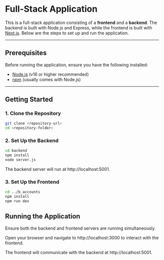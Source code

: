 # Full-Stack Application

This is a full-stack application consisting of a **frontend** and a **backend**. The backend is built with Node.js and Express, while the frontend is built with [Next.js](https://nextjs.org/). Below are the steps to set up and run the application.

---

## Prerequisites

Before running the application, ensure you have the following installed:

- [Node.js](https://nodejs.org/) (v16 or higher recommended)
- [npm](https://www.npmjs.com/) (usually comes with Node.js)

---

## Getting Started

### 1. Clone the Repository

```bash
git clone <repository-url>
cd <repository-folder>
```

### 2. Set Up the Backend
```bash
cd backend
npm install
node server.js
```
The backend server will run at http://localhost:5001.

### 3. Set Up the Frontend
```bash
cd ../b_accounts
npm install
npm run dev
```


## Running the Application
Ensure both the backend and frontend servers are running simultaneously.

Open your browser and navigate to http://localhost:3000 to interact with the frontend.

The frontend will communicate with the backend at http://localhost:5001.
